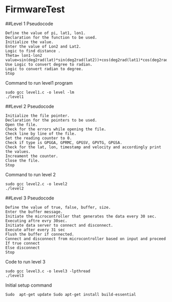 
# FirmwareTest
##Level 1
Pseudocode 
```
Define the value of pi, lat1, lon1.
Declaration for the function to be used.
Initialize the value.
Enter the value of Lon2 and Lat2.
Logic to find distance .
Theta= lon1-lon2
value=sin(deg2rad(lat)*sin(deg2rad(lat2))+cos(deg2rad(lat1)*cos(deg2rad(lat2))*cos(deg2rad(theta));
Use Logic to convert degree to radian.
Logic to convert radian to degree.
Stop
```
Command to run level1 program
```
sudo gcc level1.c -o level -lm
./level1
```
##Level 2
Pseudocode
```
Initialize the file pointer.
Declaration for the pointers to be used.
Open the file.
Check for the errors while opening the file.
Check line by line of the file.
Set the reading counter to 0.
Check if type is GPGGA, GPRMC, GPGSV, GPVTG, GPGSA.
Check for the lat, lon, timestamp and velocity and accordingly print the values.
Increament the counter.
Close the file.
Stop
```
Command to run level 2 
```
sudo gcc level2.c -o level2
./level2 
```
##Level 3
Pseudocode
```
Define the value of true, false, buffer, size.
Enter the buffer message.
Initiate the microcontroller that generates the data every 30 sec.
Executing aftre evry 30sec.
Initiate data server to connect and disconnect.
Execute after every 31 sec
Flush the buffer if connected.
Connect and disconnect from microcontroller based on input and proceed
If true connect 
Else disconnect   
Stop
```
Code to run level 3
```
sudo gcc level3.c -o level3 -lpthread
./level3
```



Initial setup command
```
Sudo  apt-get update Sudo apt-get install build-essential
